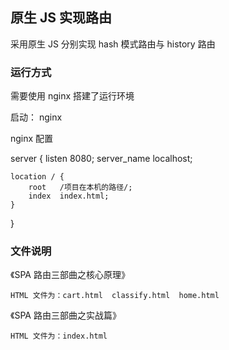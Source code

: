 ## 原生 JS 实现路由

采用原生 JS 分别实现 hash 模式路由与 history 路由

### 运行方式

需要使用 nginx 搭建了运行环境

启动： nginx 

nginx 配置

server {
    listen       8080;
    server_name  localhost;


    location / {
        root   /项目在本机的路径/;
        index  index.html;
    }

}

### 文件说明

《SPA 路由三部曲之核心原理》 

    HTML 文件为：cart.html  classify.html  home.html

《SPA 路由三部曲之实战篇》

    HTML 文件为：index.html

